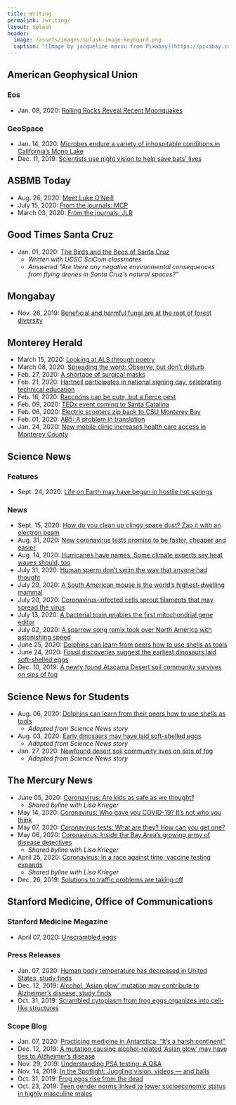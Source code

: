 ```yaml
---
title: Writing
permalink: /writing/
layout: splash
header:
  image: /assets/images/splash-image-keyboard.png
  caption: "[Image by jacqueline macou from Pixabay](https://pixabay.com/users/jackmac34-483877/?utm_source=link-attribution&amp;utm_medium=referral&amp;utm_campaign=image&amp;utm_content=1726000)"
---
```


## American Geophysical Union

### Eos
* Jan. 08, 2020: [Rolling Rocks Reveal Recent Moonquakes](https://eos.org/articles/rolling-rocks-reveal-recent-moonquakes)  

### GeoSpace
* Jan. 14, 2020: [Microbes endure a variety of inhospitable conditions in California’s Mono Lake](https://blogs.agu.org/geospace/2020/01/14/microbes-endure-a-variety-of-inhospitable-conditions-in-californias-mono-lake/)  
* Dec. 11, 2019: [Scientists use night vision to help save bats’ lives](https://blogs.agu.org/geospace/2019/12/11/scientists-use-night-vision-to-help-save-bats-lives/)  

## ASBMB Today
* Aug. 26, 2020: [Meet Luke O’Neill](https://www.asbmb.org/asbmb-today/people/082620/meet-luke-o-neill)
* July 15, 2020: [From the journals: MCP](https://www.asbmb.org/asbmb-today/science/071520/from-the-journals-mcp)  
* March 03, 2020: [From the journals: JLR](https://www.asbmb.org/asbmb-today/science/030320/from-the-journals-jlr)  

## Good Times Santa Cruz
* Jan. 01, 2020: [The Birds and the Bees of Santa Cruz](http://goodtimes.sc/cover-stories/birds-bees-santa-cruz/)
    * *Written with UCSC SciCom classmates*
    * *Answered "Are there any negative environmental consequences from flying drones in Santa Cruz’s natural spaces?"*

## Mongabay
* Nov. 28, 2019: [Beneficial and harmful fungi are at the root of forest diversity](https://news.mongabay.com/2019/11/beneficial-and-harmful-fungi-are-at-the-root-of-forest-diversity/)  

## Monterey Herald
* March 15, 2020: [Looking at ALS through poetry](https://www.montereyherald.com/2020/03/15/looking-at-als-through-poetry/)
* March 08, 2020: [Spreading the word: Observe, but don’t disturb](https://www.montereyherald.com/2020/03/08/spreading-the-word-observe-but-dont-disturb/)
* Feb. 27, 2020: [A shortage of surgical masks](https://www.montereyherald.com/2020/02/27/a-shortage-of-surgical-masks/)
* Feb. 21, 2020: [Hartnell participates in national signing day, celebrating technical education](https://www.montereyherald.com/2020/02/21/hartnell-participates-in-national-signing-day-celebrating-technical-education/)
* Feb. 16, 2020: [Raccoons can be cute, but a fierce pest](https://www.montereyherald.com/2020/02/16/raccoons-can-be-cute-but-a-fierce-pest/)
* Feb. 09, 2020: [TEDx event coming to Santa Catalina](https://www.montereyherald.com/2020/02/09/tedx-event-coming-to-santa-catalina/)
* Feb. 06, 2020: [Electric scooters zip back to CSU Monterey Bay](https://www.montereyherald.com/2020/02/06/electric-scooters-zip-back-to-csu-monterey-bay/)
* Feb. 01, 2020: [AB5: A problem in translation](https://www.montereyherald.com/2020/02/01/ab5-a-problem-in-translation/)
* Jan. 24, 2020: [New mobile clinic increases health care access in Monterey County](https://www.montereyherald.com/2020/01/24/new-mobile-clinic-increases-health-care-access-in-monterey-county/)  

## Science News

### Features
* Sept. 24, 2020: [Life on Earth may have begun in hostile hot springs](https://www.sciencenews.org/article/life-earth-origins-hostile-hot-springs-microbes)

### News
* Sept. 15, 2020: [How do you clean up clingy space dust? Zap it with an electron beam](https://www.sciencenews.org/article/electron-beam-space-moon-dust-zap-clean-up)
* Aug. 31, 2020: [New coronavirus tests promise to be faster, cheaper and easier](https://www.sciencenews.org/article/coronavirus-covid19-rapid-tests-rna-virus)
* Aug. 14, 2020: [Hurricanes have names. Some climate experts say heat waves should, too](https://www.sciencenews.org/article/hurricanes-names-heat-waves-climate-health)
* July 31, 2020: [Human sperm don’t swim the way that anyone had thought](https://www.sciencenews.org/article/human-sperm-tail-swim-biophysics)
* July 29, 2020: [A South American mouse is the world’s highest-dwelling mammal](https://www.sciencenews.org/article/south-american-mouse-world-highest-dwelling-mammal)
* July 20, 2020: [Coronavirus-infected cells sprout filaments that may spread the virus](https://www.sciencenews.org/article/covid-19-coronavirus-infected-cells-sprout-filaments-spread-virus)
* July 13, 2020: [A bacterial toxin enables the first mitochondrial gene editor](https://www.sciencenews.org/article/mitochondria-gene-editing-bacterial-toxin-crispr)
* July 02, 2020: [A sparrow song remix took over North America with astonishing speed](https://www.sciencenews.org/article/white-throated-sparrow-song-variation)
* June 25, 2020: [Dolphins can learn from peers how to use shells as tools](https://www.sciencenews.org/article/dolphins-learn-shells-foraging-tools)
* June 24, 2020: [Fossil discoveries suggest the earliest dinosaurs laid soft-shelled eggs](https://www.sciencenews.org/article/fossil-discoveries-suggest-earliest-dinosaurs-laid-soft-shelled-eggs)
* Dec. 10, 2019: [A newly found Atacama Desert soil community survives on sips of fog](https://www.sciencenews.org/article/new-atacama-desert-soil-fungi-lichen-community-survives-fog-sips)

## Science News for Students
* Aug. 06, 2020: [Dolphins can learn from their peers how to use shells as tools](https://www.sciencenewsforstudents.org/article/dolphins-learn-from-peers-shells-foraging-tools)  
    * *Adapted from Science News story*  
* Aug. 03, 2020: [Early dinosaurs may have laid soft-shelled eggs](https://www.sciencenewsforstudents.org/article/early-dinosaurs-soft-shelled-eggs-fossil)  
    * *Adapted from Science News story*  
* Jan. 27, 2020: [Newfound desert soil community lives on sips of fog](https://www.sciencenewsforstudents.org/article/newfound-desert-soil-community-lives-on-sips-of-fog)  
    * *Adapted from Science News story*  

## The Mercury News
* June 05, 2020: [Coronavirus: Are kids as safe as we thought?](https://www.mercurynews.com/2020/06/05/coronavirus-are-kids-as-safe-as-we-thought/)
    * *Shared byline with Lisa Krieger*
* May 14, 2020: [Coronavirus: Who gave you COVID-19? It’s not who you think](https://www.mercurynews.com/2020/05/14/coronavirus-who-gave-you-covid-19-its-not-who-you-think/)
* May 07, 2020: [Coronavirus tests: What are they? How can you get one?](https://www.mercurynews.com/2020/05/07/coronavirus-tests-what-are-they-how-can-you-get-one/)
* May 06, 2020: [Coronavirus: Inside the Bay Area’s growing army of disease detectives](https://www.mercurynews.com/2020/05/06/coronavirus-inside-the-bay-areas-growing-army-of-disease-detectives/)
    * *Shared byline with Lisa Krieger*
* April 25, 2020: [Coronavirus: In a race against time, vaccine testing expands](https://www.mercurynews.com/2020/04/25/coronavirus-in-a-race-against-time-vaccine-testing-expands/)
    * *Shared byline with Lisa Krieger*
* Dec. 26, 2019: [Solutions to traffic problems are taking off](https://www.mercurynews.com/2019/12/26/solutions-to-traffic-problems-are-taking-off/)  

## Stanford Medicine, Office of Communications

### Stanford Medicine Magazine ###
* April 07, 2020: [Unscrambled eggs](http://stanmed.stanford.edu/2020issue1/frog-eggs-reassemble-aid-synthetic-cell-development.html)

### Press Releases ###
* Jan. 07, 2020: [Human body temperature has decreased in United States, study finds](http://med.stanford.edu/news/all-news/2020/01/human-body-temperature-has-decreased-in-united-states.html)
* Dec. 12, 2019: [Alcohol, ‘Asian glow’ mutation may contribute to Alzheimer’s disease, study finds](http://med.stanford.edu/news/all-news/2019/12/alcohol-asian-glow-mutation-may-contribute-to-alzheimers.html)
* Oct. 31, 2019: [Scrambled cytoplasm from frog eggs organizes into cell-like structures](http://med.stanford.edu/news/all-news/2019/10/cytoplasm-of-scrambled-frog-eggs-organizes-into-cell-like-struct.html)

### Scope Blog ###
* Jan. 07, 2020: [Practicing medicine in Antarctica: “It’s a harsh continent”](https://scopeblog.stanford.edu/2020/01/07/practicing-medicine-in-antarctica-its-a-harsh-continent/)
* Dec. 12, 2019: [A mutation causing alcohol-related ‘Asian glow’ may have ties to Alzheimer’s disease](https://scopeblog.stanford.edu/2019/12/12/a-mutation-causing-alcohol-related-asian-glow-may-have-ties-to-alzheimers-disease/)
* Nov. 29, 2019: [Understanding PSA testing: A Q&A](https://scopeblog.stanford.edu/2019/11/29/understanding-psa-testing-a-qa/)
* Nov. 14, 2019: [In the Spotlight: Juggling vision, videos — and balls](https://scopeblog.stanford.edu/2019/11/14/in-the-spotlight-juggling-vision-videos-and-balls/)
* Oct. 31, 2019: [Frog eggs rise from the dead](https://scopeblog.stanford.edu/2019/10/31/frog-eggs-rise-from-the-dead/)
* Oct. 23, 2019: [Teen gender norms linked to lower socioeconomic status in highly masculine males](https://scopeblog.stanford.edu/2019/10/23/gender-norms-linked-to-lower-socioeconomic-success-in-highly-masculine-males/)
